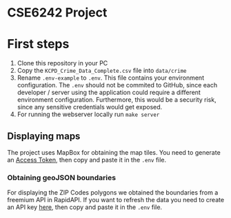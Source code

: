 # CSE6242 Project

# First steps
1) Clone this repository in your PC
2) Copy the `KCPD_Crime_Data_Complete.csv` file into `data/crime`
3) Rename `.env-example` to `.env`. This file contains your environment configuration. The `.env` should not be commited to GitHub, since each developer / server using the application could require a different environment configuration. Furthermore, this would be a security risk, since any sensitive credentials would get exposed.
4) For running the webserver locally run `make server`

## Displaying maps
The project uses MapBox for obtaining the map tiles. You need to generate an [Access Token](https://account.mapbox.com/access-tokens/), then copy and paste it in the `.env` file.

### Obtaining geoJSON boundaries
For displaying the ZIP Codes polygons we obtained the boundaries from a freemium API in RapidAPI. If you want to refresh the data you need to create an API key [here](https://rapidapi.com/VanitySoft/api/boundaries-io-1/), then copy and paste it in the `.env` file.